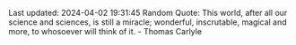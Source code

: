 Last updated: 2024-04-02 19:31:45
Random Quote: This world, after all our science and sciences, is still a miracle; wonderful, inscrutable, magical and more, to whosoever will think of it. - Thomas Carlyle